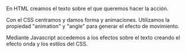 En HTML creamos el texto sobre el que queremos hacer la acción.

Con el CSS centramos y damos forma y animaciones. Utilizamos la propiedad "animation" y "angle" para
generar el efecto de movimiento.

Mediante Javascript accedemos a los efectos sobre el texto creando el efecto onda y
los estilos del CSS.